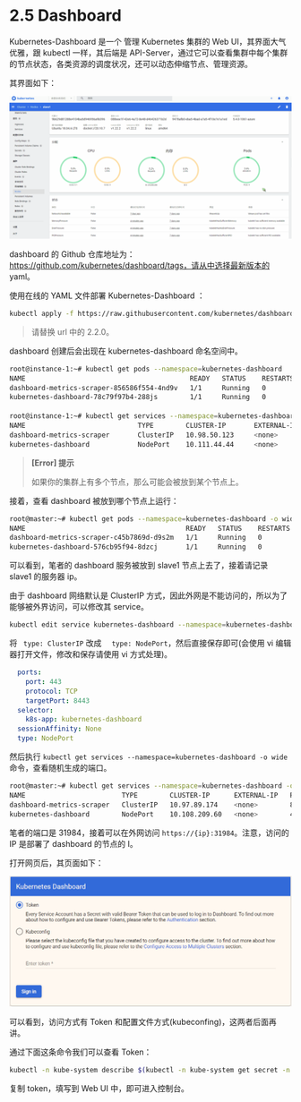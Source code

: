 # 2.5 Dashboard

Kubernetes-Dashboard 是一个 管理 Kubernetes 集群的 Web UI，其界面大气优雅，跟 kubectl 一样，其后端是 API-Server，通过它可以查看集群中每个集群的节点状态，各类资源的调度状况，还可以动态伸缩节点、管理资源。

其界面如下：

![dashboard](./images/dashboard.gif)



dashboard 的 Github 仓库地址为：https://github.com/kubernetes/dashboard/tags，请从中选择最新版本的 yaml。



使用在线的 YAML 文件部署 Kubernetes-Dashboard ：

```bash
kubectl apply -f https://raw.githubusercontent.com/kubernetes/dashboard/v2.2.0/aio/deploy/recommended.yaml
```

> 请替换 url 中的 2.2.0。



dashboard 创建后会出现在 kubernetes-dashboard 命名空间中。

```bash
root@instance-1:~# kubectl get pods --namespace=kubernetes-dashboard
NAME                                         READY   STATUS    RESTARTS   AGE
dashboard-metrics-scraper-856586f554-4nd9v   1/1     Running   0          9d
kubernetes-dashboard-78c79f97b4-288js        1/1     Running   0          9d

root@instance-1:~# kubectl get services --namespace=kubernetes-dashboard
NAME                            TYPE        CLUSTER-IP       EXTERNAL-IP   PORT(S)         AGE
dashboard-metrics-scraper       ClusterIP   10.98.50.123     <none>        8000/TCP        9d
kubernetes-dashboard            NodePort    10.111.44.44     <none>        443/TCP   9d
```

> **[Error] 提示**
>
> 如果你的集群上有多个节点，那么可能会被放到某个节点上。



接着，查看 dashboard 被放到哪个节点上运行：

```bash
root@master:~# kubectl get pods --namespace=kubernetes-dashboard -o wide
NAME                                        READY   STATUS    RESTARTS   AGE   IP          NODE     NOMINATED NODE   READINESS GATES
dashboard-metrics-scraper-c45b7869d-d9s2m   1/1     Running   0          15m   10.32.0.5   slave1   <none>           <none>
kubernetes-dashboard-576cb95f94-8dzcj       1/1     Running   0          15m   10.32.0.4   slave1   <none>           <none>
```

可以看到，笔者的 dashboard 服务被放到 slave1 节点上去了，接着请记录 slave1 的服务器 ip。



由于 dashboard 网络默认是 ClusterIP 方式，因此外网是不能访问的，所以为了能够被外界访问，可以修改其 service。

```bash
kubectl edit service kubernetes-dashboard --namespace=kubernetes-dashboard
```
将 `  type: ClusterIP ` 改成 `  type: NodePort`，然后直接保存即可(会使用 vi 编辑器打开文件，修改和保存请使用 vi 方式处理)。
```yaml
  ports:
    port: 443
    protocol: TCP
    targetPort: 8443
  selector:
    k8s-app: kubernetes-dashboard
  sessionAffinity: None
  type: NodePort 
```



然后执行 `kubectl get services --namespace=kubernetes-dashboard -o wide` 命令，查看随机生成的端口。

```bash
root@master:~# kubectl get services --namespace=kubernetes-dashboard -o wide
NAME                        TYPE        CLUSTER-IP      EXTERNAL-IP   PORT(S)         AGE   SELECTOR
dashboard-metrics-scraper   ClusterIP   10.97.89.174    <none>        8000/TCP        40m   k8s-app=dashboard-metrics-scraper
kubernetes-dashboard        NodePort    10.108.209.60   <none>        443:31984/TCP   40m   k8s-app=kubernetes-dashboard
```

笔者的端口是 31984，接着可以在外网访问 `https://{ip}:31984`。注意，访问的 IP 是部署了 dashboard 的节点的 I。

打开网页后，其页面如下：

![1619679965(1)](./images/dashboard.png)

可以看到，访问方式有 Token 和配置文件方式(kubeconfing)，这两者后面再讲。

通过下面这条命令我们可以查看 Token：

```bash
kubectl -n kube-system describe $(kubectl -n kube-system get secret -n kube-system -o name | grep namespace) | grep token
```



复制 token，填写到 Web UI 中，即可进入控制台。

